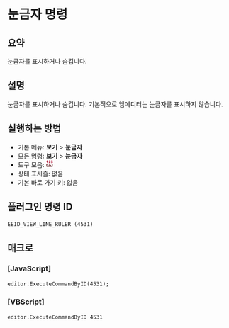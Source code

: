 # 눈금자 명령

## 요약

눈금자를 표시하거나 숨깁니다.

## 설명

눈금자를 표시하거나 숨깁니다.
기본적으로 엠에디터는 눈금자를 표시하지 않습니다.

## 실행하는 방법

- 기본 메뉴: **보기** \> **눈금자**
- [모든 명령](../tools/all_commands): **보기** \> **눈금자**
- 도구 모음:
![](../../images/ruler24x16.png)
- 상태 표시줄: 없음
- 기본 바로 가기 키: 없음

## 플러그인 명령 ID

```
EEID_VIEW_LINE_RULER (4531)
```

## 매크로

### \[JavaScript\]

```
editor.ExecuteCommandByID(4531);
```

### \[VBScript\]

```
editor.ExecuteCommandByID 4531
```
